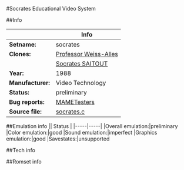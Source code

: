 #Socrates Educational Video System

##Info

||Info|
|-----|-----|
|**Setname:**|socrates
|**Clones:**|[Professor Weiss-Alles](profweis.md)
||[Socrates SAITOUT](socratfc.md)
|**Year:**|1988
|**Manufacturer:**|Video Technology
|**Status:**|preliminary
|**Bug reports:**|[MAMETesters](http://mametesters.org/view_all_set.php?type=1&temporary=y&search=socrates.c)
|**Source file:**|[socrates.c](https://github.com/mamedev/mame/blob/master/src/mess/drivers/socrates.c)

##Emulation info
|| Status |
|-----|-----|
|Overall emulation:|preliminary
|Color emulation:|good
|Sound emulation:|imperfect
|Graphics emulation:|good
|Savestates:|unsupported

##Tech info

##Romset info

<!--- START OF EDITED COMMENT DO NOT TOUCH TEXT ABOVE-->
